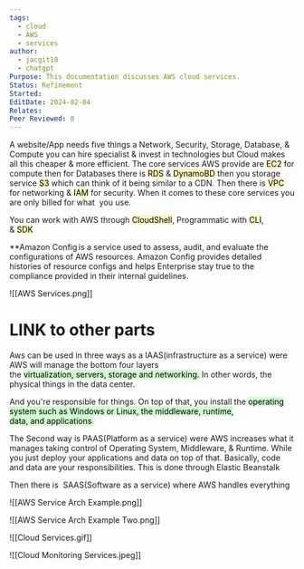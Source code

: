 ```yaml
---
tags:
  - cloud
  - AWS
  - services
author:
  - jacgit18
  - chatgpt
Purpose: This documentation discusses AWS cloud services.
Status: Refinement
Started: 
EditDate: 2024-02-04
Relates: 
Peer Reviewed: 0
---
```

A website/App needs five things a Network, Security, Storage, Database, & Compute you can hire specialist & invest in technologies but Cloud makes all this cheaper & more efficient. The core services AWS provide are <mark style="background: #FFF3A3A6;">EC2</mark> for compute then for Databases there is <mark style="background: #FFF3A3A6;">RDS</mark> & <mark style="background: #FFF3A3A6;">DynamoBD</mark> then you storage service <mark style="background: #FFF3A3A6;">S3</mark> which can think of it being similar to a CDN. Then there is <mark style="background: #FFF3A3A6;">VPC</mark>  for networking & <mark style="background: #FFF3A3A6;">IAM</mark> for security. When it comes to these core services you are only billed for what  you use.  

You can work with AWS through <mark style="background: #FFF3A3A6;">CloudShell</mark>, Programmatic with <mark style="background: #FFF3A3A6;">CLI</mark>,  & <mark style="background: #FFF3A3A6;">SDK</mark>  

**Amazon Config is a service used to assess, audit, and evaluate the configurations of AWS resources. Amazon Config provides detailed histories of resource configs and helps Enterprise stay true to the compliance provided in their internal guidelines.

![[AWS Services.png]]

# LINK to other parts

Aws can be used in three ways as a IAAS(infrastructure as a service) were AWS will manage the bottom four layers the <mark style="background: #BBFABBA6;">virtualization, servers, storage and networking.</mark> In other words, the physical things in the data center. 

And you're responsible for things. On top of that, you install the <mark style="background: #BBFABBA6;">operating system such as Windows or Linux, the middleware, runtime, data, and applications </mark>

The Second way is PAAS(Platform as a service) were AWS increases what it manages taking control of Operating System, Middleware, & Runtime. While you just deploy your applications and data on top of that. Basically, code and data are your responsibilities. This is done through Elastic Beanstalk 

Then there is  SAAS(Software as a service) where AWS handles everything

![[AWS Service Arch Example.png]]

![[AWS Service Arch Example Two.png]]

![[Cloud Services.gif]]

![[Cloud Monitoring Services.jpeg]]